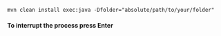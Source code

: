 `mvn clean install exec:java -Dfolder="absolute/path/to/your/folder"`
#### To interrupt the process press Enter